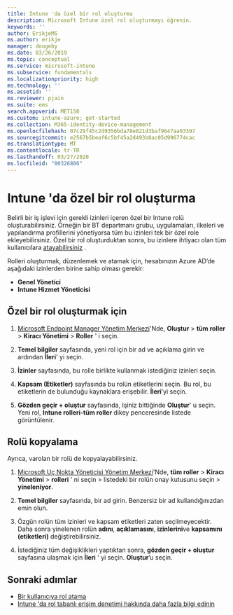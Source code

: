 ```yaml
---
title: Intune 'da özel bir rol oluşturma
description: Microsoft Intune özel rol oluşturmayı öğrenin.
keywords: ''
author: ErikjeMS
ms.author: erikje
manager: dougeby
ms.date: 03/26/2019
ms.topic: conceptual
ms.service: microsoft-intune
ms.subservice: fundamentals
ms.localizationpriority: high
ms.technology: ''
ms.assetid: ''
ms.reviewer: pjain
ms.suite: ems
search.appverid: MET150
ms.custom: intune-azure; get-started
ms.collection: M365-identity-device-management
ms.openlocfilehash: 07c29f45c2d9356bda78e021d3baf9647aa03397
ms.sourcegitcommit: e2567b5beaf6c5bf45a2d493b8ac05d996774cac
ms.translationtype: MT
ms.contentlocale: tr-TR
ms.lasthandoff: 03/27/2020
ms.locfileid: "80326806"
---
```

# <a name="create-a-custom-role-in-intune"></a>Intune 'da özel bir rol oluşturma

Belirli bir iş işlevi için gerekli izinleri içeren özel bir Intune rolü oluşturabilirsiniz. Örneğin bir BT departmanı grubu, uygulamaları, ilkeleri ve yapılandırma profillerini yönetiyorsa tüm bu izinleri tek bir özel role ekleyebilirsiniz. Özel bir rol oluşturduktan sonra, bu izinlere ihtiyacı olan tüm kullanıcılara [atayabilirsiniz](assign-role.md) .

Rolleri oluşturmak, düzenlemek ve atamak için, hesabınızın Azure AD’de aşağıdaki izinlerden birine sahip olması gerekir:
- **Genel Yönetici**
- **Intune Hizmet Yöneticisi**

## <a name="to-create-a-custom-role"></a>Özel bir rol oluşturmak için

1. [Microsoft Endpoint Manager Yönetim Merkezi](https://go.microsoft.com/fwlink/?linkid=2109431)'Nde, **Oluştur** > **tüm roller** > **Kiracı Yönetimi** > **Roller** ' i seçin.

2. **Temel bilgiler** sayfasında, yeni rol için bir ad ve açıklama girin ve ardından **İleri**' yi seçin.

3. **İzinler** sayfasında, bu rolle birlikte kullanmak istediğiniz izinleri seçin.

4. **Kapsam (Etiketler)** sayfasında bu rolün etiketlerini seçin. Bu rol, bu etiketlerin de bulunduğu kaynaklara erişebilir. **İleri**’yi seçin.

5. **Gözden geçir + oluştur** sayfasında, Işiniz bittiğinde **Oluştur**' u seçin. Yeni rol, **Intune rolleri-tüm roller** dikey penceresinde listede görüntülenir.

## <a name="copy-a-role"></a>Rolü kopyalama

Ayrıca, varolan bir rolü de kopyalayabilirsiniz.

1. [Microsoft Uç Nokta Yöneticisi Yönetim Merkezi](https://go.microsoft.com/fwlink/?linkid=2109431)'Nde, **tüm roller** > **Kiracı Yönetimi** > **rolleri** ' ni seçin > listedeki bir rolün onay kutusunu seçin > **yineleniyor**.

2. **Temel bilgiler** sayfasında, bir ad girin. Benzersiz bir ad kullandığınızdan emin olun.

3. Özgün rolün tüm izinleri ve kapsam etiketleri zaten seçilmeyecektir. Daha sonra yinelenen rolün **adını**, **açıklamasını**, **izinlerini**ve **kapsamını (etiketleri)** değiştirebilirsiniz.

4. İstediğiniz tüm değişiklikleri yaptıktan sonra, **gözden geçir + oluştur** sayfasına ulaşmak için **İleri** ' yi seçin. **Oluştur**’u seçin. 

## <a name="next-steps"></a>Sonraki adımlar
- [Bir kullanıcıya rol atama](assign-role.md)
- [Intune 'da rol tabanlı erişim denetimi hakkında daha fazla bilgi edinin](role-based-access-control.md)


